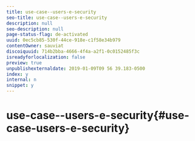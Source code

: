 ```yaml
---
title: use-case--users-e-security
seo-title: use-case--users-e-security
description: null
seo-description: null
page-status-flag: de-activated
uuid: 0ec5cb85-530f-44ce-918e-c1f58e34b979
contentOwner: sauviat
discoiquuid: 714b2bba-4666-4f4a-a2f1-0c0152485f3c
isreadyforlocalization: false
preview: true
unpublishexternaldate: 2019-01-09T09 56 39.183-0500
index: y
internal: n
snippet: y
---
```


# use-case--users-e-security{#use-case-users-e-security}

